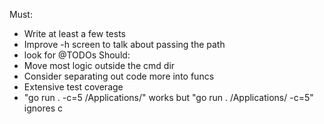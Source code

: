 Must:
- Write at least a few tests
- Improve -h screen to talk about passing the path
- look for @TODOs
Should:
- Move most logic outside the cmd dir
- Consider separating out code more into funcs
- Extensive test coverage
- "go run . -c=5 /Applications/" works but "go run . /Applications/ -c=5" ignores c